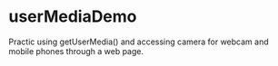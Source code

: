 # userMediaDemo

Practic using getUserMedia() and accessing camera for webcam and mobile phones through a web page.
